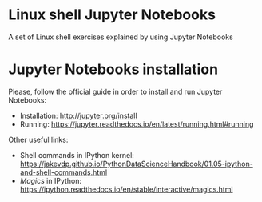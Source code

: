 # Linux shell Jupyter Notebooks
A set of Linux shell exercises explained by using Jupyter Notebooks

# Jupyter Notebooks installation

Please, follow the official guide in order to install and run Jupyter Notebooks:

* Installation: http://jupyter.org/install
* Running: https://jupyter.readthedocs.io/en/latest/running.html#running

Other useful links:

* Shell commands in IPython kernel: https://jakevdp.github.io/PythonDataScienceHandbook/01.05-ipython-and-shell-commands.html
* _Magics_ in IPython: https://ipython.readthedocs.io/en/stable/interactive/magics.html


